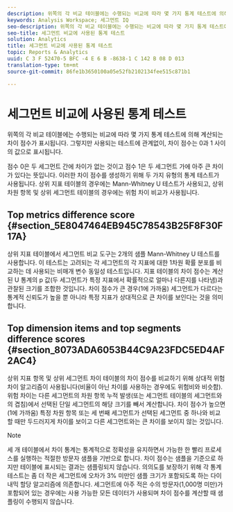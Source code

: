 ```yaml
---
description: 위쪽의 각 비교 테이블에는 수행되는 비교에 따라 몇 가지 통계 테스트에 의해 계산되는 차이 점수가 표시됩니다. 그렇지만 사용되는 테스트에 관계없이, 차이 점수는 0과 1 사이의 값으로 표시됩니다.
keywords: Analysis Workspace; 세그먼트 IQ
seo-description: 위쪽의 각 비교 테이블에는 수행되는 비교에 따라 몇 가지 통계 테스트에 의해 계산되는 차이 점수가 표시됩니다. 그렇지만 사용되는 테스트에 관계없이, 차이 점수는 0과 1 사이의 값으로 표시됩니다.
seo-title: 세그먼트 비교에 사용된 통계 테스트
solution: Analytics
title: 세그먼트 비교에 사용된 통계 테스트
topic: Reports & Analytics
uuid: C 3 F 52470-5 BFC -4 E 6 B -8638-1 C 142 B 08 D 013
translation-type: tm+mt
source-git-commit: 86fe1b3650100a05e52fb2102134fee515c871b1

---
```



# 세그먼트 비교에 사용된 통계 테스트

위쪽의 각 비교 테이블에는 수행되는 비교에 따라 몇 가지 통계 테스트에 의해 계산되는 차이 점수가 표시됩니다. 그렇지만 사용되는 테스트에 관계없이, 차이 점수는 0과 1 사이의 값으로 표시됩니다.

점수 0은 두 세그먼트 간에 차이가 없는 것이고 점수 1은 두 세그먼트 가에 아주 큰 차이가 있다는 뜻입니다. 이러한 차이 점수를 생성하기 위해 두 가지 유형의 통계 테스트가 사용됩니다. 상위 지표 테이블의 경우에는 Mann-Whitney U 테스트가 사용되고, 상위 차원 항목 및 상위 세그먼트 테이블의 경우에는 위험 차이 비교가 사용됩니다.

## Top metrics difference score {#section_5E8047464EB945C78543B25F8F30F17A}

상위 지표 테이블에서 세그먼트 비교 도구는 2개의 샘플 Mann-Whitney U 테스트를 사용합니다. 이 테스트는 고려되는 각 세그먼트의 각 지표에 대한 1차원 확률 분포를 비교하는 데 사용되는 비매개 변수 동일성 테스트입니다. 지표 테이블의 차이 점수는 계산된 U 통계의 p 값(두 세그먼트가 특정 지표에서 확률적으로 얼마나 다른지를 나타냄)과 관찰된 크기를 조합한 것입니다. 차이 점수가 큰 경우(1에 가까움) 세그먼트가 다르다는 통계적 신뢰도가 높을 뿐 아니라 특정 지표가 상대적으로 큰 차이를 보인다는 것을 의미합니다.

## Top dimension items and top segments difference scores {#section_8073ADA6053B44C9A23FDC5ED4AF2AC4}

상위 지표 항목 및 상위 세그먼트 차이 테이블의 차이 점수를 비교하기 위해 상대적 위험 차이 알고리즘이 사용됩니다(비율이 아닌 차이를 사용하는 경우에도 위험비와 비슷함). 위험 차이는 다른 세그먼트의 차원 항목 누적 발생(또는 세그먼트 테이블의 세그먼트와의 겹침)에서 선택된 단일 세그먼트의 해당 크기를 빼서 계산합니다. 차이 점수가 높으면(1에 가까움) 특정 차원 항목 또는 세 번째 세그먼트가 선택된 세그먼트 중 하나와 비교할 때만 두드러지게 차이를 보이고 다른 세그먼트와는 큰 차이를 보이지 않는 것입니다.

>[!NOTE]
>
>세 개 테이블에서 차이 통계는 통계적으로 정확성을 유지하면서 가능한 한 빨리 프로세스를 실행하는 적절한 방문자 샘플을 기반으로 합니다. 차이 점수는 샘플을 기준으로 하지만 테이블에 표시되는 결과는 샘플링되지 않습니다. 의의도를 보장하기 위해 각 통계 테스트는 좀 더 작은 세그먼트에 오차가 3% 미만인 샘플 크기가 포함되도록 하는 다이내믹 할당 알고리즘에 의존합니다. 세그먼트에 아주 적은 수의 방문자(1,000명 미만)가 포함되어 있는 경우에는 사용 가능한 모든 데이터가 사용되며 차이 점수를 계산할 때 샘플링이 수행되지 않습니다.

